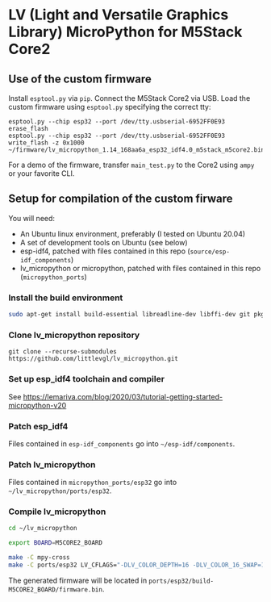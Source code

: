 # LV (Light and Versatile Graphics Library) MicroPython for M5Stack Core2

## Use of the custom firmware

Install ```esptool.py``` via ```pip```.
Connect the M5Stack Core2 via USB. Load the custom firmware using ```esptool.py``` specifying the correct tty:

```
esptool.py --chip esp32 --port /dev/tty.usbserial-6952FF0E93 erase_flash
esptool.py --chip esp32 --port /dev/tty.usbserial-6952FF0E93 write_flash -z 0x1000 ~/firmware/lv_micropython_1.14_168aa6a_esp32_idf4.0_m5stack_m5core2.bin
```

For a demo of the firmware, transfer ```main_test.py``` to the Core2 using ```ampy``` or your favorite CLI.


## Setup for compilation of the custom firware

You will need:
* An Ubuntu linux environment, preferably (I tested on Ubuntu 20.04)
* A set of development tools on Ubuntu (see below)
* esp-idf4, patched with files contained in this repo (```source/esp-idf_components```)
* lv_micropython or micropython, patched with files contained in this repo (```micropython_ports```)

### Install the build environment

```sh
sudo apt-get install build-essential libreadline-dev libffi-dev git pkg-config libsdl2-2.0-0 libsdl2-dev python3.8
```

### Clone lv_micropython repository

```
git clone --recurse-submodules https://github.com/littlevgl/lv_micropython.git
```

### Set up esp_idf4 toolchain and compiler

See https://lemariva.com/blog/2020/03/tutorial-getting-started-micropython-v20

### Patch esp_idf4

Files contained in ```esp-idf_components``` go into ```~/esp-idf/components```.

### Patch lv_micropython

Files contained in ```micropython_ports/esp32``` go into ```~/lv_micropython/ports/esp32```.

### Compile lv_micropython

```sh
cd ~/lv_micropython

export BOARD=M5CORE2_BOARD

make -C mpy-cross
make -C ports/esp32 LV_CFLAGS="-DLV_COLOR_DEPTH=16 -DLV_COLOR_16_SWAP=1" PYTHON=python3

```

The generated firmware will be located in ```ports/esp32/build-M5CORE2_BOARD/firmware.bin```.

